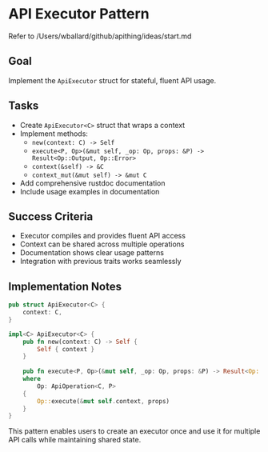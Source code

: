 # API Executor Pattern

Refer to /Users/wballard/github/apithing/ideas/start.md

## Goal
Implement the `ApiExecutor` struct for stateful, fluent API usage.

## Tasks
- Create `ApiExecutor<C>` struct that wraps a context
- Implement methods:
  - `new(context: C) -> Self`
  - `execute<P, Op>(&mut self, _op: Op, props: &P) -> Result<Op::Output, Op::Error>`
  - `context(&self) -> &C`
  - `context_mut(&mut self) -> &mut C`
- Add comprehensive rustdoc documentation
- Include usage examples in documentation

## Success Criteria
- Executor compiles and provides fluent API access
- Context can be shared across multiple operations
- Documentation shows clear usage patterns
- Integration with previous traits works seamlessly

## Implementation Notes
```rust
pub struct ApiExecutor<C> {
    context: C,
}

impl<C> ApiExecutor<C> {
    pub fn new(context: C) -> Self {
        Self { context }
    }
    
    pub fn execute<P, Op>(&mut self, _op: Op, props: &P) -> Result<Op::Output, Op::Error>
    where
        Op: ApiOperation<C, P>
    {
        Op::execute(&mut self.context, props)
    }
}
```

This pattern enables users to create an executor once and use it for multiple API calls while maintaining shared state.